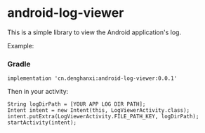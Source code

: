 # android-log-viewer
This is a simple library to view the Android application's log.

Example:
### Gradle

`implementation 'cn.denghanxi:android-log-viewer:0.0.1'`


Then in your activity:
```
String logDirPath = [YOUR APP LOG DIR PATH];
Intent intent = new Intent(this, LogViewerActivity.class);
intent.putExtra(LogViewerActivity.FILE_PATH_KEY, logDirPath);
startActivity(intent);
```
